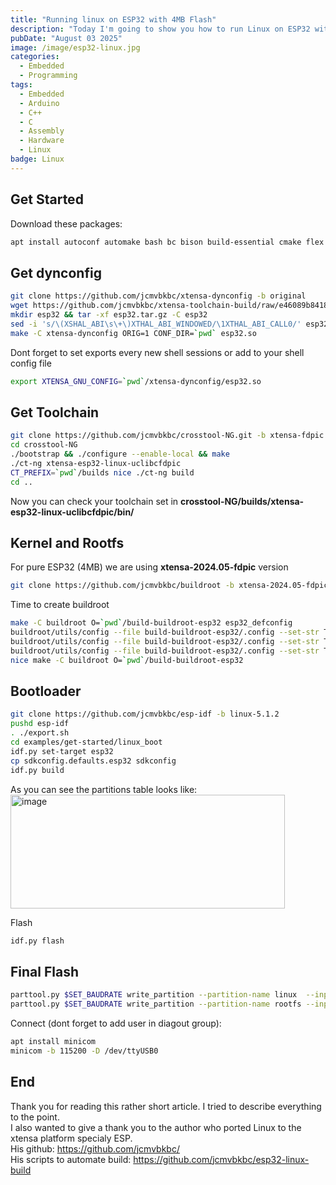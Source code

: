 ```yaml
---
title: "Running linux on ESP32 with 4MB Flash"
description: "Today I'm going to show you how to run Linux on ESP32 with just only 4MB flash memory"
pubDate: "August 03 2025"
image: /image/esp32-linux.jpg
categories:
  - Embedded
  - Programming
tags:
  - Embedded
  - Arduino
  - C++
  - C 
  - Assembly
  - Hardware
  - Linux
badge: Linux
---
```

## Get Started
Download these packages:
```bash 
apt install autoconf automake bash bc bison build-essential cmake flex gawk git gperf help2man libncurses-dev libtool libtool-bin libusb-1.0-0 python3 python3-venv rsync texinfo unzip wget cpio
```

## Get dynconfig
```bash
git clone https://github.com/jcmvbkbc/xtensa-dynconfig -b original
wget https://github.com/jcmvbkbc/xtensa-toolchain-build/raw/e46089b8418f27ecd895881f071aa192dd7f42b5/overlays/original/esp32.tar.gz
mkdir esp32 && tar -xf esp32.tar.gz -C esp32
sed -i 's/\(XSHAL_ABI\s\+\)XTHAL_ABI_WINDOWED/\1XTHAL_ABI_CALL0/' esp32/{binutils,gcc}/xtensa-config.h
make -C xtensa-dynconfig ORIG=1 CONF_DIR=`pwd` esp32.so
```
Dont forget to set exports every new shell sessions or add to your shell config file
```bash
export XTENSA_GNU_CONFIG=`pwd`/xtensa-dynconfig/esp32.so
```

## Get Toolchain
```bash
git clone https://github.com/jcmvbkbc/crosstool-NG.git -b xtensa-fdpic
cd crosstool-NG
./bootstrap && ./configure --enable-local && make
./ct-ng xtensa-esp32-linux-uclibcfdpic
CT_PREFIX=`pwd`/builds nice ./ct-ng build
cd ..
```
Now you can check your toolchain set in **crosstool-NG/builds/xtensa-esp32-linux-uclibcfdpic/bin/**

## Kernel and Rootfs
For pure ESP32 (4MB) we are using **xtensa-2024.05-fdpic** version
```bash
git clone https://github.com/jcmvbkbc/buildroot -b xtensa-2024.05-fdpic 
```
Time to create buildroot
```bash
make -C buildroot O=`pwd`/build-buildroot-esp32 esp32_defconfig
buildroot/utils/config --file build-buildroot-esp32/.config --set-str TOOLCHAIN_EXTERNAL_PATH `pwd`/crosstool-NG/builds/xtensa-esp32-linux-uclibcfdpic
buildroot/utils/config --file build-buildroot-esp32/.config --set-str TOOLCHAIN_EXTERNAL_PREFIX '$(ARCH)-esp32-linux-uclibcfdpic'
buildroot/utils/config --file build-buildroot-esp32/.config --set-str TOOLCHAIN_EXTERNAL_CUSTOM_PREFIX '$(ARCH)-esp32-linux-uclibcfdpic'
nice make -C buildroot O=`pwd`/build-buildroot-esp32
```

## Bootloader
```bash
git clone https://github.com/jcmvbkbc/esp-idf -b linux-5.1.2
pushd esp-idf
. ./export.sh
cd examples/get-started/linux_boot
idf.py set-target esp32
cp sdkconfig.defaults.esp32 sdkconfig
idf.py build
```
As you can see the partitions table looks like:  
<img width="439" height="182" alt="image" src="https://github.com/user-attachments/assets/7a6a450b-9571-4829-a888-637933f449de" />


Flash
```bash
idf.py flash
```

## Final Flash
```bash
parttool.py $SET_BAUDRATE write_partition --partition-name linux  --input build-buildroot-esp32/images/xipImage
parttool.py $SET_BAUDRATE write_partition --partition-name rootfs --input build-buildroot-esp32/images/rootfs.cramfs
```
Connect (dont forget to add user in diagout group):
```bash
apt install minicom
minicom -b 115200 -D /dev/ttyUSB0
```

## End
Thank you for reading this rather short article. I tried to describe everything to the point.  
I also wanted to give a thank you to the author who ported Linux to the xtensa platform specialy ESP.  
His github: https://github.com/jcmvbkbc/  
His scripts to automate build: https://github.com/jcmvbkbc/esp32-linux-build  
  
